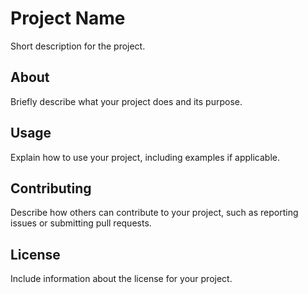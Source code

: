 # Project Name

Short description for the project.

## About

Briefly describe what your project does and its purpose.

## Usage

Explain how to use your project, including examples if applicable.

## Contributing

Describe how others can contribute to your project, such as reporting issues or submitting pull requests.

## License

Include information about the license for your project.